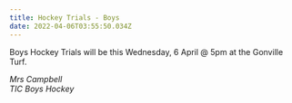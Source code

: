 ```yaml
---
title: Hockey Trials - Boys
date: 2022-04-06T03:55:50.034Z
---
```

Boys Hockey Trials will be this Wednesday, 6 April @ 5pm at the Gonville Turf.

_Mrs Campbell  
TIC Boys Hockey_ 